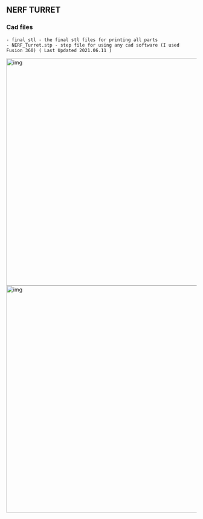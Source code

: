 ## **NERF TURRET**
### Cad files
    - final_stl - the final stl files for printing all parts 
    - NERF_Turret.stp - step file for using any cad software (I used Fusion 360) ( Last Updated 2021.06.11 )



<img src="https://raw.githubusercontent.com/barak-t/nerf_turret/main/img/NERF_Turret_explode.gif" alt="img" width="600"/>
<img src="https://github.com/barak-t/nerf_turret/blob/main/img/NERF_Turret_travel_and_build.gif?raw=true" alt="img" width="600"/>
